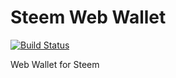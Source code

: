# Steem Web Wallet

[![Build Status](https://travis-ci.org/superoo7/steem_web_wallet.svg?branch=master)](https://travis-ci.org/superoo7/steem_web_wallet)

Web Wallet for Steem
